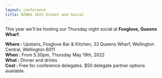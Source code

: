 ```yaml
---
layout: conference
title: NZNOG 2022 Dinner and Social
---
```


This year we'll be hosting our Thursday night social at **Foxglove, Queens Wharf**.

**Where :** Upstairs, Foxglove Bar & Kitchen, 33 Queens Wharf, Wellington Central, Wellington 6011<br />
**When :** From 5.30pm, Thursday May 19th, 2022<br />
**What :** Dinner and drinks<br />
**Cost :** Free for conference delegates. $50 delegate partner options available.
